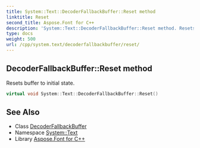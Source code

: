 ```yaml
---
title: System::Text::DecoderFallbackBuffer::Reset method
linktitle: Reset
second_title: Aspose.Font for C++
description: 'System::Text::DecoderFallbackBuffer::Reset method. Resets buffer to initial state in C++.'
type: docs
weight: 500
url: /cpp/system.text/decoderfallbackbuffer/reset/
---
```

## DecoderFallbackBuffer::Reset method


Resets buffer to initial state.

```cpp
virtual void System::Text::DecoderFallbackBuffer::Reset()
```

## See Also

* Class [DecoderFallbackBuffer](../)
* Namespace [System::Text](../../)
* Library [Aspose.Font for C++](../../../)
